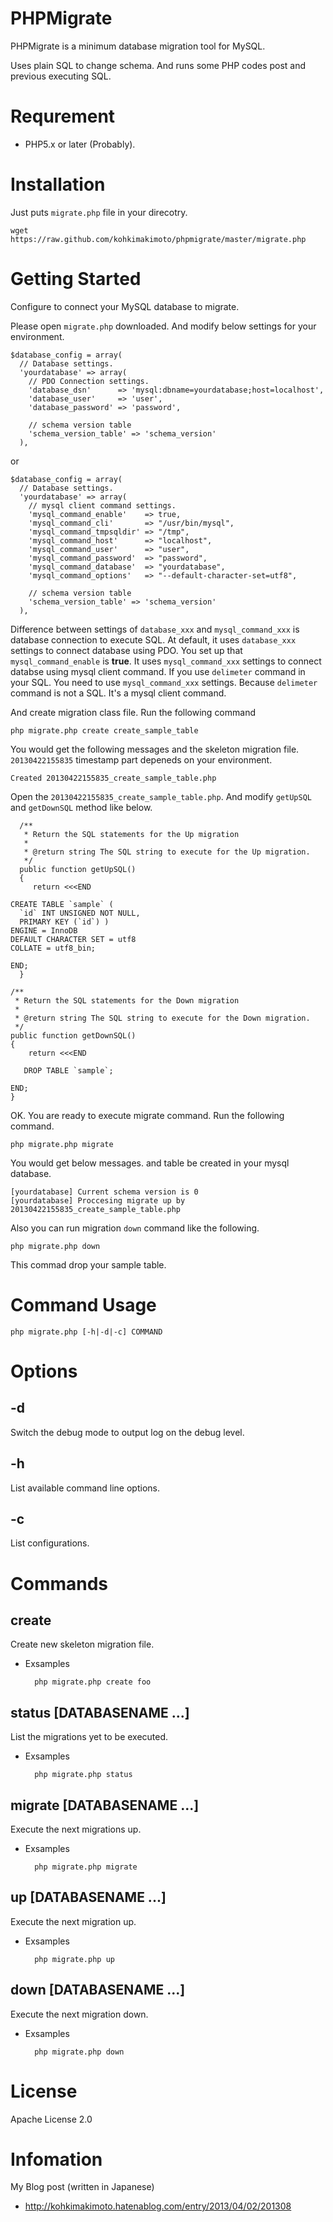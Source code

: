 # PHPMigrate

PHPMigrate is a minimum database migration tool for MySQL.

Uses plain SQL to change schema. And runs some PHP codes post and previous executing SQL.

# Requrement

* PHP5.x or later (Probably).

# Installation

Just puts `migrate.php` file in your direcotry.

    wget https://raw.github.com/kohkimakimoto/phpmigrate/master/migrate.php

# Getting Started

Configure to connect your MySQL database to migrate.

Please open `migrate.php` downloaded. And modify below settings for your environment.

    $database_config = array(
      // Database settings.
      'yourdatabase' => array(
        // PDO Connection settings.
        'database_dsn'      => 'mysql:dbname=yourdatabase;host=localhost',
        'database_user'     => 'user',
        'database_password' => 'password',

        // schema version table
        'schema_version_table' => 'schema_version'
      ),

or

    $database_config = array(
      // Database settings.
      'yourdatabase' => array(
        // mysql client command settings.
        'mysql_command_enable'    => true,
        'mysql_command_cli'       => "/usr/bin/mysql",
        'mysql_command_tmpsqldir' => "/tmp",
        'mysql_command_host'      => "localhost",
        'mysql_command_user'      => "user",
        'mysql_command_password'  => "password",
        'mysql_command_database'  => "yourdatabase",
        'mysql_command_options'   => "--default-character-set=utf8",

        // schema version table
        'schema_version_table' => 'schema_version'
      ),

Difference between settings of `database_xxx` and `mysql_command_xxx` is database connection to execute SQL.
At default, it uses `database_xxx` settings to connect database using PDO.
You set up that `mysql_command_enable` is **true**. It uses `mysql_command_xxx` settings to connect databse using mysql client command.
If you use `delimeter` command in your SQL. You need to use `mysql_command_xxx` settings. Because `delimeter` command is not a SQL.
It's a mysql client command.

And create migration class file. Run the following command

    php migrate.php create create_sample_table

You would get the following messages and the skeleton migration file.
`20130422155835` timestamp part depeneds on your environment.

    Created 20130422155835_create_sample_table.php

Open the `20130422155835_create_sample_table.php`. And modify `getUpSQL` and `getDownSQL` method like below.

      /**
       * Return the SQL statements for the Up migration
       *
       * @return string The SQL string to execute for the Up migration.
       */
      public function getUpSQL()
      {
         return <<<END

    CREATE TABLE `sample` (
      `id` INT UNSIGNED NOT NULL,
      PRIMARY KEY (`id`) )
    ENGINE = InnoDB
    DEFAULT CHARACTER SET = utf8
    COLLATE = utf8_bin;

    END;
      }

    /**
     * Return the SQL statements for the Down migration
     *
     * @return string The SQL string to execute for the Down migration.
     */
    public function getDownSQL()
    {
        return <<<END

       DROP TABLE `sample`;

    END;
    }

OK. You are ready to execute migrate command. Run the following command.

    php migrate.php migrate

You would get below messages. and table be created in your mysql database.

    [yourdatabase] Current schema version is 0
    [yourdatabase] Proccesing migrate up by 20130422155835_create_sample_table.php

Also you can run migration `down` command like the following.

    php migrate.php down

This commad drop your sample table.


# Command Usage

    php migrate.php [-h|-d|-c] COMMAND

# Options

## -d

Switch the debug mode to output log on the debug level.

## -h

List available command line options.

## -c

List configurations.

# Commands

## create

Create new skeleton migration file.

* Exsamples

        php migrate.php create foo

## status [DATABASENAME ...]

List the migrations yet to be executed.

* Exsamples

        php migrate.php status

## migrate [DATABASENAME ...]

Execute the next migrations up.

* Exsamples

        php migrate.php migrate

## up [DATABASENAME ...]

Execute the next migration up.

* Exsamples

        php migrate.php up

## down [DATABASENAME ...]

Execute the next migration down.

* Exsamples

        php migrate.php down

# License

  Apache License 2.0

# Infomation

My Blog post (written in Japanese)

 * http://kohkimakimoto.hatenablog.com/entry/2013/04/02/201308

